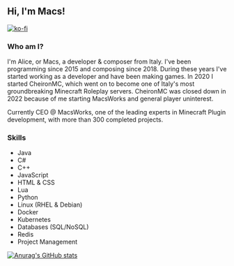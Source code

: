 ## Hi, I'm Macs!
[![ko-fi](https://ko-fi.com/img/githubbutton_sm.svg)](https://ko-fi.com/E1E8IH8P4)

### Who am I?
I'm Alice, or Macs, a developer & composer from Italy.
I've been programming since 2015 and composing since 2018. During these years I've started working as a developer and have been making games.
In 2020 I started CheironMC, which went on to become one of Italy's most groundbreaking Minecraft Roleplay servers. CheironMC was closed down in 2022 because of me starting MacsWorks and general player uninterest.

Currently CEO @ MacsWorks, one of the leading experts in Minecraft Plugin development, with more than 300 completed projects.

### Skills
- Java
- C#
- C++
- JavaScript
- HTML & CSS
- Lua
- Python
- Linux (RHEL & Debian)
- Docker
- Kubernetes
- Databases (SQL/NoSQL)
- Redis
- Project Management

[![Anurag's GitHub stats](https://github-readme-stats.vercel.app/api?username=ItsMacs)](https://github.com/anuraghazra/github-readme-stats)
